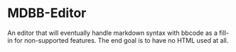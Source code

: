 # MDBB-Editor
An editor that will eventually handle markdown syntax with bbcode as a fill-in for non-supported features. The end goal is to have no HTML used at all.
